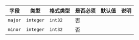 | 字段 | 类型 | 格式类型 | 是否必须 | 默认值 | 说明 |
|---|---|---|---|---|---|
| `major` | `integer` | `int32` | 否 |  |
| `minor` | `integer` | `int32` | 否 |  |
